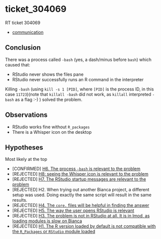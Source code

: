 # ticket_304069

RT ticket 304069

- [communication](communication.md)

## Conclusion

There was a process called `-bash` (yes, a dash/minus before `bash`)
which caused that:
- RStudio never shows the files pane
- RStudio never successfully runs an R command in the interpreter

Killing `-bash` (using `kill -s 1 [PID]`, where `[PID]` is the process ID,
in this case `11723`)(note that `killall -bash` did not work, as `killall`
interpreted `-bash` as a flag :-) ) solved the problem.

## Observations

- RStudio works fine without `R_packages`
- There is a Whisper icon on the desktop

## Hypotheses

Most likely at the top

- [CONFIRMED] [H6. The process `-bash` is relevant to the problem](hypothesis_6.md)
- [REJECTED] [H8: seeing the Whisper icon is relevant to the problem](hypothesis_8.md)
- [REJECTED] [H7. The RStudio startup messages are relevant to the problem](hypothesis_7.md)
- [REJECTED] H2. When trying out another Bianca project, a different setup was used.
  Doing exactly the same script will result in the same results.
- [REJECTED] [H4. The `core.` files will be helpful in finding the answer](hypothesis_4.md)
- [REJECTED] [H5. The way the user opens RStudio is relevant](hypothesis_5.md)
- [REJECTED] [H3. The problem is not in RStudio at all. It is in lmod, as loading modules is slow on Bianca](hypothesis_3.md)
- [REJECTED] [H1. The R version loaded by default is not compatible with the `R_Packages` or `RStudio` module loaded](hypothesis_1.md)
